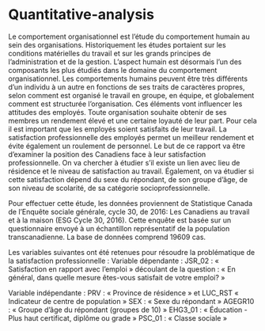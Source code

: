 # Quantitative-analysis
Le comportement organisationnel est l’étude du comportement humain au sein des organisations. 
Historiquement les études portaient sur les conditions matérielles du travail et sur les grands
principes de l’administration et de la gestion. L’aspect humain est désormais l’un des composants
les plus étudiés dans le domaine du comportement organisationnel. Les comportements humains
peuvent être très différents d’un individu à un autre en fonctions de ses traits de caractères propres,
selon comment est organisé le travail en groupe, en équipe, et globalement comment est structurée
l’organisation. Ces éléments vont influencer les attitudes des employés. Toute organisation
souhaite obtenir de ses membres un rendement élevé et une certaine loyauté de leur part. Pour cela
il est important que les employés soient satisfaits de leur travail. La satisfaction professionnelle
des employés permet un meilleur rendement et évite également un roulement de personnel.
Le but de ce rapport va être d’examiner la position des Canadiens face à leur satisfaction
professionnelle. On va chercher à étudier s’il existe un lien avec lieu de résidence et le niveau de
satisfaction au travail. Également, on va étudier si cette satisfaction dépend du sexe du répondant,
de son groupe d’âge, de son niveau de scolarité, de sa catégorie socioprofessionnelle.

Pour effectuer cette étude, les données proviennent de Statistique Canada de l’Enquête sociale
générale, cycle 30, de 2016: Les Canadiens au travail et à la maison (ESG Cycle 30, 2016). Cette
enquête est basée sur un questionnaire envoyé à un échantillon représentatif de la population
transcanadienne. La base de données comprend 19609 cas.

Les variables suivantes ont été retenues pour résoudre la problématique de la satisfaction
professionnelle :
Variable dépendante :
JSR_02 : « Satisfaction en rapport avec l’emploi » découlant de la question : « En général, dans
quelle mesure êtes-vous satisfait de votre emploi? »

Variable indépendante :
PRV : « Province de résidence » et LUC_RST « Indicateur de centre de population »
SEX : « Sexe du répondant »
AGEGR10 : « Groupe d’âge du répondant (groupes de 10) »
EHG3_01 : « Éducation - Plus haut certificat, diplôme ou grade »
PSC_01 : « Classe sociale »

